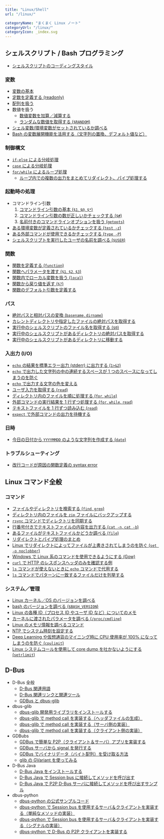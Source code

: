 ```yaml
---
title: "Linux/Shell"
url: "/linux/"

categoryName: "まくまく Linux ノート"
categoryUrl: "/linux/"
categoryIcon: _index.svg
---
```


シェルスクリプト / Bash プログラミング
----

* [シェルスクリプトのコーディングスタイル](/p/oukq4dh/)

### 変数
* [変数の基本](/p/cjn9dbq/)
* [定数を定義する (readonly)](/p/dwsvs5j/)
* [配列を扱う](/p/m82nd2v/)
* 数値を扱う
  * [数値変数を加算／減算する](/p/3cukwcu/)
  * [ランダムな数値を取得する (`$RANDOM`)](/p/5fhvypy/)
* [シェル変数/環境変数がセットされているか調べる](/p/xi5nrtd/)
* [Bash の変数展開機能を活用する（文字列の置換、デフォルト値など）](/p/jsctar8/)

### 制御構文
* [`if-else` による分岐処理](/p/seogpah/)
* [`case` による分岐処理](/p/hro2nd4/)
* [`for/while` によるループ処理](/p/eimpfje/)
  * [ループ内での複数の出力をまとめてリダイレクト、パイプ処理する](/p/tmm4zvz/)

### 起動時の処理 <!-- startup -->
* コマンドライン引数
  1. [コマンドライン引数の基本 (`$1`, `$@`, `$*`)](/p/c2kx7er/)
  1. [コマンドライン引数の数が正しいかチェックする (`$#`)](/p/4tbzpyf/)
  1. [名前付きのコマンドラインオプションを扱う (`getopts`)](/p/2fyizgw/)
* [ある環境変数が定義されているかチェックする (`test -z`)](/p/r3myewb/)
* [ある外部コマンドが使用できるかチェックする (`type -P`)](/p/xi5sjju/)
* [シェルスクリプトを実行したユーザの名前を調べる (`$USER`)](/p/3eofc3v/)

### 関数
* [関数を定義する (`function`)](/p/em67j5z/)
* [関数へパラメータを渡す (`$1`, `$2`, `$3`)](/p/ecj6wbo/)
* [関数内でローカル変数を扱う (`local`)](/p/52i36fy/)
* [関数から戻り値を返す (`$?`)](/p/8uionzb/)
* [関数のデフォルト引数を定義する](/p/7ovg5nr/)

### パス
* [絶対パスと相対パスの変換 (`basename`, `dirname`)](/p/3qgbv7i/)
* [カレントディレクトリや指定したファイルの絶対パスを取得する](/p/arxcjmp/)
* [実行中のシェルスクリプトのファイル名を取得する (`$0`)](/p/6vkj2pi/)
* [実行中のシェルスクリプトがあるディレクトリの絶対パスを取得する](/p/m5z4fi3/)
* [実行中のシェルスクリプトがあるディレクトリに移動する](/p/dpvyxy8/)

### 入出力 (I/O) <!-- io -->
* [`echo` の結果を標準エラー出力 (stderr) に出力する (`1>&2`)](/p/q2k3j2h/)
* [`echo` で出力した文字列の中の連続するスペースが 1 つのスペースになってしまうのを防ぐ](/p/25gqyai/)
* [`echo` で出力する文字の色を変える](/p/fufwdub/)
* [ユーザ入力を取得する (`read`)](/p/6m6n5k3/)
* [ディレクトリ内のファイルを順に処理する (`for`, `while`)](/p/or3cmv6/)
* [外部コマンドの実行結果を 1 行ずつ処理する (`for`, `while`, `read`)](/p/s9r9q7n/)
* [テキストファイルを 1 行ずつ読み込む (`read`)](/p/co9p7nj/)
* [`expect` で外部コマンドの出力を待機する](/p/3i3j2hx/)

### 日時
* [今日の日付から `YYYYMMDD` のような文字列を作成する (`date`)](/p/7aj35xe/)

### トラブルシューティング
* [改行コードが原因の関数定義の syntax error](/p/c2ycgaj/)


Linux コマンド全般
----

### コマンド
* [ファイルやディレクトリを検索する (`find`, `grep`)](/p/hudubr8/)
* [ディレクトリ内のファイルを `zip` ファイルにバックアップする](/p/3qnenzf/)
* [`rsync` コマンドでディレクトリを同期する](/p/dvd889d/)
* [行番号付きでテキストファイルの内容を出力する (`cat -n`, `cat -b`)](/p/sybn8yf/)
* [あるファイルがテキストファイルかどうか調べる (`file`)](/p/ams75pd/)
* [リダイレクトとパイプ処理のまとめ](/p/knkamyp/)
* [Linux でリダイレクトによってファイルが上書きされてしまうのを防ぐ (`set -o noclobber`)](/p/jw5xt77/)
* [Windows で Linux 系のコマンドを使用できるようにする (Gow)](/p/qijsiy5/)
* [`curl` で HTTP のレスポンスヘッダのみを確認する例](/p/2fnpkp9/)
* [`ls` コマンドが使えないときに `echo` コマンドで代用する](/p/z3dxcch/)
* [`ls` コマンドでパターンに一致するファイルだけを列挙する](/p/vtkjxha/)

### システム／管理
* [Linux カーネル／OS のバージョンを調べる](/p/odgqrwa/)
* [bash のバージョンを調べる (`$BASH_VERSION`)](/p/9w4ywr2/)
* [Linux の各種 ID（プロセス ID やユーザ ID など）についてのメモ](/p/ycrtvgk/)
* [カーネルに渡されたパラメータを調べる (`/proc/cmdline`)](/p/3wheif6/)
* [Linux のメモリ情報を調べるコマンド](/p/2tumm9k/)
* [NTP でシステム時刻を設定する](/p/4zi9s4y/)
* [Deep Learning や仮想通貨のマイニング時に CPU 使用率が 100% になってしまうのを防ぐ (`cpulimit`)](/p/t8yiqm8/)
* [Linux システムコールを使用して core dump を吐かないようにする (`setrlimit`)](/p/afze7gn/)


D-Bus
----

* D-Bus 全般
  * [D-Bus 関連用語](dbus/words.html)
  * [D-Bus 関連リンクと関連ツール](dbus/links.html)
  * [GDBus と dbus-glib](dbus/gdbus-and-dbus-glib.html)
* dbus-glib
  * [dbus-glib 開発用ライブラリをインストールする](dbus/dbus-glib-1.html)
  * [dbus-glib で method call を実装する（ヘッダファイルの生成）](dbus/dbus-glib-2.html)
  * [dbus-glib で method call を実装する（サーバ側の実装）](dbus/dbus-glib-3.html)
  * [dbus-glib で method call を実装する（クライアント側の実装）](dbus/dbus-glib-4.html)
* GDBubs
  * [GDBus で簡単な P2P（クライアント＆サーバ）アプリを実装する](dbus/gdbus.html)
  * [GDBus サーバから signal を発行する](dbus/gdbus-emit-signal.html)
  * [GDBus でバイナリデータ（バイト配列）を受け取る方法](dbus/gdbus-receive-binary.html)
  * [glib の GVariant を使ってみる](dbus/gvariant.html)
* D-Bus Java
  * [D-Bus Java をインストールする](dbus/dbus-java-install.html)
  * [D-Bus Java で Session bus に接続してメソッドを呼び出す](dbus/dbus-java-session-bus.html)
  * [D-Bus Java で P2P D-Bus サーバに接続してメソッドを呼び出すサンプル](dbus/dbus-java-p2p-client.html)
* dbus-python
  * [dbus-python の公式サンプルコード](dbus/dbus-python/sample.html)
  * [dbus-python で Session bus を使用するサーバ＆クライアントを実装する（単純なメソッドの実装）](dbus/dbus-python/server-and-client-1.html)
  * [dbus-python で Session bus を使用するサーバ＆クライアントを実装する（シグナルの実装）](dbus/dbus-python/server-and-client-2.html)
  * [dbus-python で D-Bus の P2P クライアントを実装する](dbus/dbus-python/p2p-client.html)

